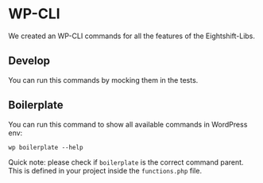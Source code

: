 # WP-CLI

We created an WP-CLI commands for all the features of the Eightshift-Libs.

## Develop
You can run this commands by mocking them in the tests.

## Boilerplate
You can run this command to show all available commands in WordPress env:

```wp boilerplate --help```

Quick note: please check if `boilerplate` is the correct command parent. This is defined in your project inside the `functions.php` file.
